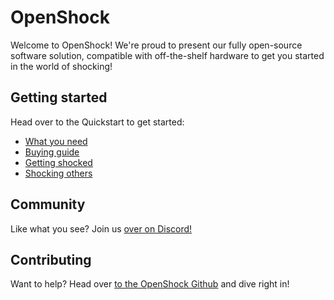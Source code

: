 
# OpenShock

Welcome to OpenShock! We're proud to present our fully open-source software solution, compatible with off-the-shelf hardware to get you started in the world of shocking!

## Getting started

Head over to the Quickstart to get started:

- [What you need](./quickstart/what-you-need/)
- [Buying guide](./quickstart/buying-guide/)
- [Getting shocked](./quickstart/getting-shocked/hardware)
- [Shocking others](./quickstart/shocking-others/create-account)

## Community

Like what you see? Join us [over on Discord!](https://discord.gg/AHcCbXbEcF)

## Contributing

Want to help? Head over [to the OpenShock Github](https://github.com/OpenShock) and dive right in!